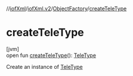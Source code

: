 //[iofXml](../../../index.md)/[iofXml.v2](../index.md)/[ObjectFactory](index.md)/[createTeleType](create-tele-type.md)

# createTeleType

[jvm]\
open fun [createTeleType](create-tele-type.md)(): [TeleType](../-tele-type/index.md)

Create an instance of [TeleType](../-tele-type/index.md)
